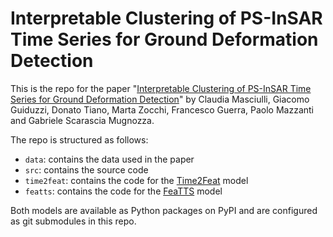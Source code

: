 # Interpretable Clustering of PS-InSAR Time Series for Ground Deformation Detection

This is the repo for the paper "[Interpretable Clustering of PS-InSAR Time Series for Ground Deformation Detection](https://link.tbd)"
by Claudia Masciulli, Giacomo Guiduzzi, Donato Tiano, Marta Zocchi,
Francesco Guerra, Paolo Mazzanti and Gabriele Scarascia Mugnozza.

The repo is structured as follows:
- `data`: contains the data used in the paper
- `src`: contains the source code
- `time2feat`: contains the code for the [Time2Feat](https://github.link) model
- `featts`: contains the code for the [FeaTTS](https://github.link) model

Both models are available as Python packages on PyPI and are configured as git submodules in this repo. 
